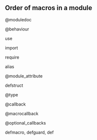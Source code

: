 ## Order of macros in a module

@moduledoc

@behaviour

use

import

require

alias

@module_attribute

defstruct

@type

@callback

@macrocallback

@optional_callbacks

defmacro, defguard, def
